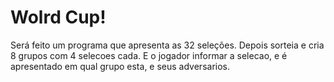 # Wolrd Cup!

Será feito um programa que apresenta as 32 seleções.
Depois sorteia e cria 8 grupos com 4 selecoes cada.
E o jogador informar a selecao, e é apresentado em qual grupo esta, e seus adversarios.